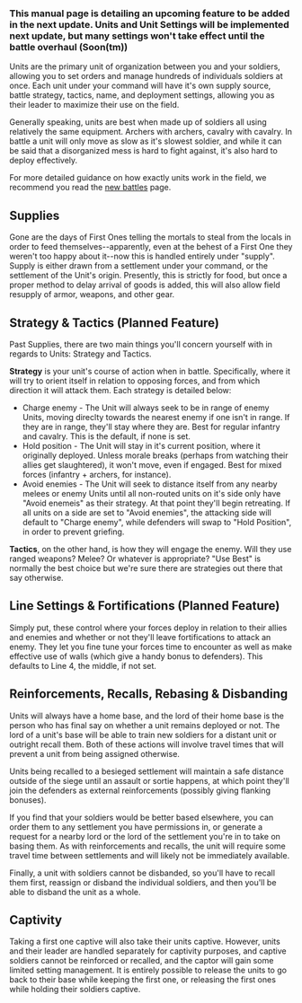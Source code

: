 ### This manual page is detailing an upcoming feature to be added in the next update. Units and Unit Settings will be implemented next update, but many settings won't take effect until the battle overhaul (Soon(tm)) ###

Units are the primary unit of organization between you and your soldiers, allowing you to set orders and manage hundreds of individuals soldiers at once. Each unit under your command will have it's own supply source, battle strategy, tactics, name, and deployment settings, allowing you as their leader to maximize their use on the field.

Generally speaking, units are best when made up of soldiers all using relatively the same equipment. Archers with archers, cavalry with cavalry. In battle a unit will only move as slow as it's slowest soldier, and while it can be said that a disorganized mess is hard to fight against, it's also hard to deploy effectively.

For more detailed guidance on how exactly units work in the field, we recommend you read the [new battles](battles2) page.

Supplies
--------
Gone are the days of First Ones telling the mortals to steal from the locals in order to feed themselves--apparently, even at the behest of a First One they weren't too happy about it--now this is handled entirely under "supply". Supply is either drawn from a settlement under your command, or the settlement of the Unit's origin. Presently, this is strictly for food, but once a proper method to delay arrival of goods is added, this will also allow field resupply of armor, weapons, and other gear.

Strategy & Tactics (Planned Feature)
------------------
Past Supplies, there are two main things you'll concern yourself with in regards to Units: Strategy and Tactics.

**Strategy** is your unit's course of action when in battle. Specifically, where it will try to orient itself in relation to opposing forces, and from which direction it will attack them. Each strategy is detailed below:

* Charge enemy - The Unit will always seek to be in range of enemy Units, moving direclty towards the nearest enemy if one isn't in range. If they are in range, they'll stay where they are. Best for regular infantry and cavalry. This is the default, if none is set.
* Hold position - The Unit will stay in it's current position, where it originally deployed. Unless morale breaks (perhaps from watching their allies get slaughtered), it won't move, even if engaged. Best for mixed forces (infantry + archers, for instance).
* Avoid enemies - The Unit will seek to distance itself from any nearby melees or enemy Units until all non-routed units on it's side only have "Avoid enemeis" as their strategy. At that point they'll begin retreating. If all units on a side are set to "Avoid enemies", the attacking side will default to "Charge enemy", while defenders will swap to "Hold Position", in order to prevent griefing.

**Tactics**, on the other hand, is how they will engage the enemy. Will they use ranged weapons? Melee? Or whatever is appropriate? "Use Best" is normally the best choice but we're sure there are strategies out there that say otherwise.

Line Settings & Fortifications (Planned Feature)
------------------------------
Simply put, these control where your forces deploy in relation to their allies and enemies and whether or not they'll leave fortifications to attack an enemy. They let you fine tune your forces time to encounter as well as make effective use of walls (which give a handy bonus to defenders). This defaults to Line 4, the middle, if not set.

Reinforcements, Recalls, Rebasing & Disbanding
--------------
Units will always have a home base, and the lord of their home base is the person who has final say on whether a unit remains deployed or not. The lord of a unit's base will be able to train new soldiers for a distant unit or outright recall them. Both of these actions will involve travel times that will prevent a unit from being assigned otherwise.

Units being recalled to a besieged settlement will maintain a safe distance outside of the siege until an assault or sortie happens, at which point they'll join the defenders as external reinforcements (possibly giving flanking bonuses).

If you find that your soldiers would be better based elsewhere, you can order them to any settlement you have permissions in, or generate a request for a nearby lord or the lord of the settlement you're in to take on basing them. As with reinforcements and recalls, the unit will require some travel time between settlements and will likely not be immediately available.

Finally, a unit with soldiers cannot be disbanded, so you'll have to recall them first, reassign or disband the individual soldiers, and then you'll be able to disband the unit as a whole.

Captivity
---------
Taking a first one captive will also take their units captive. However, units and their leader are handled separately for captivity purposes, and captive soldiers cannot be reinforced or recalled, and the captor will gain some limited setting management. It is entirely possible to release the units to go back to their base while keeping the first one, or releasing the first ones while holding their soldiers captive. 

